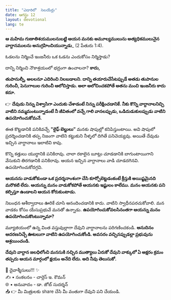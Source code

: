 ```yaml
---
title: "ఎడారిలో  సెలయేర్లు"
date: ఆగస్టు 12
layout: devotional
lang: te
---
```


**ఆ మహిమ గుణాతిశయములనుబట్టి ఆయన మనకు అమూల్యములును అత్యధికములునైన వాగ్దానములను అనుగ్రహించియున్నాడు**_ (2 పేతురు 1:4).

ఓడలను నిర్మించే ఇంజనీరు ఒక ఓడను ఎందుకోసం నిర్మిస్తాడు? 

దాన్ని నిర్మించి నౌకాశ్రయంలో భద్రంగా ఉంచాలనా? **కాదు,** 

**తుపానుల్నీ, అలలనూ ఎదిరించి నిలబడాలని. దాన్ని తయారుచేసేటప్పుడే అతడు తుపానుల గురించీ, పెనుగాలుల గురించీ ఆలోచిస్తాడు. అలా ఆలోచించకపోతే అతను మంచి ఇంజనీరు కాదు కదూ.**

👉 **దేవుడు నిన్ను విశ్వాసిగా ఎందుకు చేశాడంటే నిన్ను పరీక్షించడానికే. నీకు కొన్ని వాగ్దానాలనిచ్చి వాటిని నమ్మమంటున్నాడంటే నీ జీవితంలో వచ్చే గాలి వానలప్పుడు, ఒడిదుడుకులప్పుడు వాటిని ఉపయోగించుకోమనే.**

 ఈత కొట్టడానికి పనికివచ్చే **"లైఫ్ బెల్టులు”** మనకు షాపుల్లో కనిపిస్తుంటాయి. అవి షాపులో ప్రదర్శించడానికి తప్ప నిజంగా వాటిని కట్టుకుని నీళ్ళలో దిగితే పనిచెయ్యవు. అయితే దేవుడు ఇచ్చిన వాగ్దానాలు ఇలాటివి కావు.

కొన్ని కత్తులు యుద్ధానికి పనికిరావు. చాలా రకాలైన బూట్లు చూడడానికి బాగుంటాయిగాని వేసుకుని తిరగడానికి పనికిరావు. ఆయన ఇచ్చిన వాగ్దానాలు వాడి చూడదగినవి. ఉపయోగించుకోదగ్గవి. 

**ఆయనను వాడుకోకుండా ఒక ప్రదర్శనాంశంగా చేసి కూర్చోబెట్టడంకంటే క్రీస్తుకి అయిష్టమైనది మరొకటి లేదు. ఆయన్ను మనం వాడుకోకపోతే ఆయనకు ఇష్టులం కాలేము. మనం ఆయనకు పని కల్పిస్తూ ఉండాలని ఆయన కోరుకుంటాడు.**

 నిబంధన ఆశీర్వాదాలు ఊరికే చూసి ఆనందించడానికి కాదు. వాటిని స్వాధీనపరచుకోవాలి. మన వాడకం కోసం యేసుప్రభువే మనతో ఉన్నాడు. **ఉపయోగించుకోవలసినంతగా ఆయన్ను మనం ఉపయోగించుకొంటున్నామా?**

మ్యూజియంలో ఉన్న వింత వస్తువుల్లాగా దేవుని వాగ్దానాలను పరిగణించకండి. **అనుదినం ఆదరణనిచ్చే ఊటలుగా వాటిని ఉపయోగించుకోండి. అవసరం వచ్చినప్పుడల్లా ప్రభువును ఆశ్రయించండి.**

**దేవుని వాగ్దాన జలధిలోంచి మనసుకి నచ్చిన ముత్యాలు ఏరుకో దేవుని వాక్కులో ఏ అక్షరం క్రమం తప్పదు ఆయన మార్గంలో క్షయం అనేది లేదు. అది నీవు తెలుసుకో.**


<div class="blessing">🙏 <span class="bless-text">దైవాశ్శీసులు!!!</span> ✨</div>

<div class="credit">✍️ <span class="credit-text">▪ సంకలనం - చార్లెస్ ఇ. కౌమన్</span></div>
<div class="credit">🌐 <span class="credit-text">▪ అనువాదం - డా. జోబ్ సుదర్శన్</span></div>

<div class="share">📤 👉 <span class="share-text">మీ మిత్రులకు share చేసి మీ వంతుగా దేవుని పని చేయండి.</span></div>
